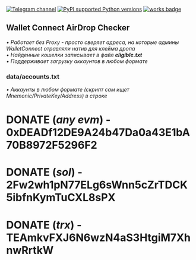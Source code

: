 [![Telegram channel](https://img.shields.io/endpoint?url=https://runkit.io/damiankrawczyk/telegram-badge/branches/master?url=https://t.me/n4z4v0d)](https://t.me/n4z4v0d)
[![PyPI supported Python versions](https://img.shields.io/pypi/pyversions/better-automation.svg)](https://www.python.org/downloads/release/python-3116/)
[![works badge](https://cdn.jsdelivr.net/gh/nikku/works-on-my-machine@v0.2.0/badge.svg)](https://github.com/nikku/works-on-my-machine)  

## Wallet Connect AirDrop Checker
_• Работает без Proxy - просто сверяет адреса, на которые админы WalletConnect отравляли натив для клейма дропа_  
_• Найденные кошелки записывает в файл **eligible.txt**_  
_• Поддерживает загрузку аккаунтов в любом формате_

### data/accounts.txt
_• Аккаунты в любом формате (скрипт сам ищет Mnemonic/PrivateKey/Address) в строке_  

# DONATE (_any evm_) - 0xDEADf12DE9A24b47Da0a43E1bA70B8972F5296F2
# DONATE (_sol_) - 2Fw2wh1pN77ELg6sWnn5cZrTDCK5ibfnKymTuCXL8sPX
# DONATE (_trx_) - TEAmkvFXJ6N6wzN4aS3HtgiM7XhnwRrtkW

